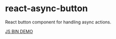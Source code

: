 # react-async-button
React button component for handling async actions.

[JS BIN DEMO](https://jsbin.com/hugigok/7/edit?js,output)
